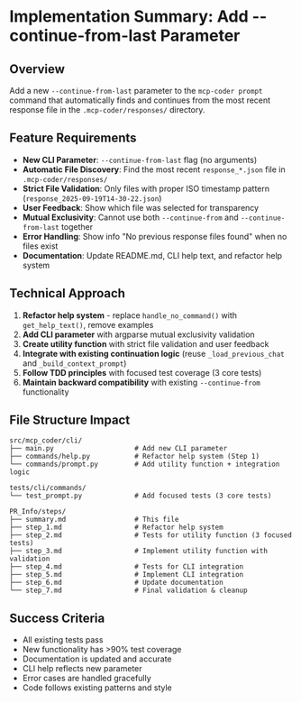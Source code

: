 # Implementation Summary: Add --continue-from-last Parameter

## Overview
Add a new `--continue-from-last` parameter to the `mcp-coder prompt` command that automatically finds and continues from the most recent response file in the `.mcp-coder/responses/` directory.

## Feature Requirements
- **New CLI Parameter**: `--continue-from-last` flag (no arguments)
- **Automatic File Discovery**: Find the most recent `response_*.json` file in `.mcp-coder/responses/`
- **Strict File Validation**: Only files with proper ISO timestamp pattern (`response_2025-09-19T14-30-22.json`)
- **User Feedback**: Show which file was selected for transparency
- **Mutual Exclusivity**: Cannot use both `--continue-from` and `--continue-from-last` together
- **Error Handling**: Show info "No previous response files found" when no files exist
- **Documentation**: Update README.md, CLI help text, and refactor help system

## Technical Approach
1. **Refactor help system** - replace `handle_no_command()` with `get_help_text()`, remove examples
2. **Add CLI parameter** with argparse mutual exclusivity validation
3. **Create utility function** with strict file validation and user feedback
4. **Integrate with existing continuation logic** (reuse `_load_previous_chat` and `_build_context_prompt`)
5. **Follow TDD principles** with focused test coverage (3 core tests)
6. **Maintain backward compatibility** with existing `--continue-from` functionality

## File Structure Impact
```
src/mcp_coder/cli/
├── main.py                    # Add new CLI parameter
├── commands/help.py           # Refactor help system (Step 1)
└── commands/prompt.py         # Add utility function + integration logic

tests/cli/commands/
└── test_prompt.py             # Add focused tests (3 core tests)

PR_Info/steps/
├── summary.md                 # This file
├── step_1.md                  # Refactor help system
├── step_2.md                  # Tests for utility function (3 focused tests)
├── step_3.md                  # Implement utility function with validation
├── step_4.md                  # Tests for CLI integration
├── step_5.md                  # Implement CLI integration
├── step_6.md                  # Update documentation
└── step_7.md                  # Final validation & cleanup
```

## Success Criteria
- All existing tests pass
- New functionality has >90% test coverage
- Documentation is updated and accurate
- CLI help reflects new parameter
- Error cases are handled gracefully
- Code follows existing patterns and style
